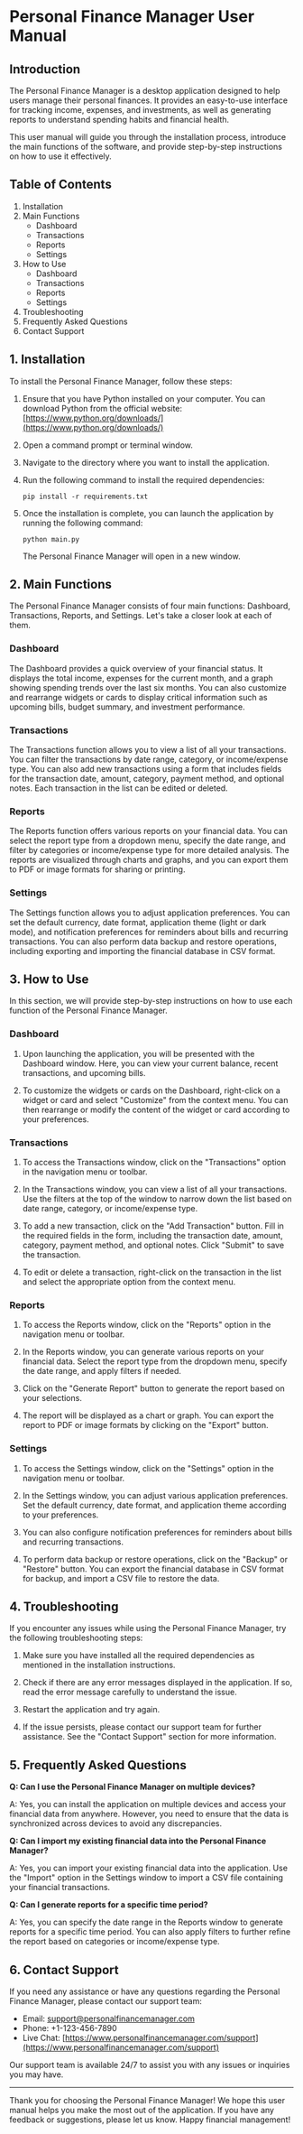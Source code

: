 # Personal Finance Manager User Manual

## Introduction

The Personal Finance Manager is a desktop application designed to help users manage their personal finances. It provides an easy-to-use interface for tracking income, expenses, and investments, as well as generating reports to understand spending habits and financial health.

This user manual will guide you through the installation process, introduce the main functions of the software, and provide step-by-step instructions on how to use it effectively.

## Table of Contents

1. Installation
2. Main Functions
   - Dashboard
   - Transactions
   - Reports
   - Settings
3. How to Use
   - Dashboard
   - Transactions
   - Reports
   - Settings
4. Troubleshooting
5. Frequently Asked Questions
6. Contact Support

## 1. Installation

To install the Personal Finance Manager, follow these steps:

1. Ensure that you have Python installed on your computer. You can download Python from the official website: [https://www.python.org/downloads/](https://www.python.org/downloads/)

2. Open a command prompt or terminal window.

3. Navigate to the directory where you want to install the application.

4. Run the following command to install the required dependencies:

   ```
   pip install -r requirements.txt
   ```

5. Once the installation is complete, you can launch the application by running the following command:

   ```
   python main.py
   ```

   The Personal Finance Manager will open in a new window.

## 2. Main Functions

The Personal Finance Manager consists of four main functions: Dashboard, Transactions, Reports, and Settings. Let's take a closer look at each of them.

### Dashboard

The Dashboard provides a quick overview of your financial status. It displays the total income, expenses for the current month, and a graph showing spending trends over the last six months. You can also customize and rearrange widgets or cards to display critical information such as upcoming bills, budget summary, and investment performance.

### Transactions

The Transactions function allows you to view a list of all your transactions. You can filter the transactions by date range, category, or income/expense type. You can also add new transactions using a form that includes fields for the transaction date, amount, category, payment method, and optional notes. Each transaction in the list can be edited or deleted.

### Reports

The Reports function offers various reports on your financial data. You can select the report type from a dropdown menu, specify the date range, and filter by categories or income/expense type for more detailed analysis. The reports are visualized through charts and graphs, and you can export them to PDF or image formats for sharing or printing.

### Settings

The Settings function allows you to adjust application preferences. You can set the default currency, date format, application theme (light or dark mode), and notification preferences for reminders about bills and recurring transactions. You can also perform data backup and restore operations, including exporting and importing the financial database in CSV format.

## 3. How to Use

In this section, we will provide step-by-step instructions on how to use each function of the Personal Finance Manager.

### Dashboard

1. Upon launching the application, you will be presented with the Dashboard window. Here, you can view your current balance, recent transactions, and upcoming bills.

2. To customize the widgets or cards on the Dashboard, right-click on a widget or card and select "Customize" from the context menu. You can then rearrange or modify the content of the widget or card according to your preferences.

### Transactions

1. To access the Transactions window, click on the "Transactions" option in the navigation menu or toolbar.

2. In the Transactions window, you can view a list of all your transactions. Use the filters at the top of the window to narrow down the list based on date range, category, or income/expense type.

3. To add a new transaction, click on the "Add Transaction" button. Fill in the required fields in the form, including the transaction date, amount, category, payment method, and optional notes. Click "Submit" to save the transaction.

4. To edit or delete a transaction, right-click on the transaction in the list and select the appropriate option from the context menu.

### Reports

1. To access the Reports window, click on the "Reports" option in the navigation menu or toolbar.

2. In the Reports window, you can generate various reports on your financial data. Select the report type from the dropdown menu, specify the date range, and apply filters if needed.

3. Click on the "Generate Report" button to generate the report based on your selections.

4. The report will be displayed as a chart or graph. You can export the report to PDF or image formats by clicking on the "Export" button.

### Settings

1. To access the Settings window, click on the "Settings" option in the navigation menu or toolbar.

2. In the Settings window, you can adjust various application preferences. Set the default currency, date format, and application theme according to your preferences.

3. You can also configure notification preferences for reminders about bills and recurring transactions.

4. To perform data backup or restore operations, click on the "Backup" or "Restore" button. You can export the financial database in CSV format for backup, and import a CSV file to restore the data.

## 4. Troubleshooting

If you encounter any issues while using the Personal Finance Manager, try the following troubleshooting steps:

1. Make sure you have installed all the required dependencies as mentioned in the installation instructions.

2. Check if there are any error messages displayed in the application. If so, read the error message carefully to understand the issue.

3. Restart the application and try again.

4. If the issue persists, please contact our support team for further assistance. See the "Contact Support" section for more information.

## 5. Frequently Asked Questions

**Q: Can I use the Personal Finance Manager on multiple devices?**

A: Yes, you can install the application on multiple devices and access your financial data from anywhere. However, you need to ensure that the data is synchronized across devices to avoid any discrepancies.

**Q: Can I import my existing financial data into the Personal Finance Manager?**

A: Yes, you can import your existing financial data into the application. Use the "Import" option in the Settings window to import a CSV file containing your financial transactions.

**Q: Can I generate reports for a specific time period?**

A: Yes, you can specify the date range in the Reports window to generate reports for a specific time period. You can also apply filters to further refine the report based on categories or income/expense type.

## 6. Contact Support

If you need any assistance or have any questions regarding the Personal Finance Manager, please contact our support team:

- Email: support@personalfinancemanager.com
- Phone: +1-123-456-7890
- Live Chat: [https://www.personalfinancemanager.com/support](https://www.personalfinancemanager.com/support)

Our support team is available 24/7 to assist you with any issues or inquiries you may have.

---

Thank you for choosing the Personal Finance Manager! We hope this user manual helps you make the most out of the application. If you have any feedback or suggestions, please let us know. Happy financial management!
```